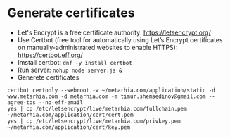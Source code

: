 # Generate certificates

- Let's Encrypt is a free certificate authority: https://letsencrypt.org/
- Use Certbot (free tool for automatically using Let’s Encrypt certificates on
  manually-administrated websites to enable HTTPS): https://certbot.eff.org/
- Imstall certbot: `dnf -y install certbot`
- Run server: `nohup node server.js &`
- Generete certificates

```
certbot certonly --webroot -w ~/metarhia.com/application/static -d www.metarhia.com -d metarhia.com -m timur.shemsedinov@gmail.com --agree-tos --no-eff-email
yes | cp /etc/letsencrypt/live/metarhia.com/fullchain.pem ~/metarhia.com/application/cert/cert.pem
yes | cp /etc/letsencrypt/live/metarhia.com/privkey.pem ~/metarhia.com/application/cert/key.pem
```
